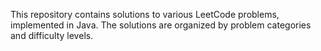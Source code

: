 This repository contains solutions to various LeetCode problems, implemented in Java. The solutions are organized by problem categories and difficulty levels.
